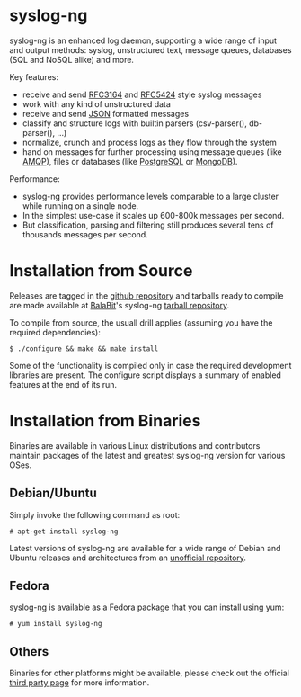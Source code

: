 syslog-ng
=========

syslog-ng is an enhanced log daemon, supporting a wide range of input
and output methods: syslog, unstructured text, message queues,
databases (SQL and NoSQL alike) and more.

Key features:
  * receive and send [RFC3164](https://tools.ietf.org/html/rfc3164)
    and [RFC5424](https://tools.ietf.org/html/rfc5424) style syslog
    messages
  * work with any kind of unstructured data
  * receive and send [JSON](http://json.org/) formatted messages
  * classify and structure logs with builtin parsers (csv-parser(),
    db-parser(), ...)
  * normalize, crunch and process logs as they flow through the system
  * hand on messages for further processing using message queues (like
    [AMQP](http://www.amqp.org/)), files or databases (like
    [PostgreSQL](http://www.postgresql.org/) or
    [MongoDB](http://www.mongodb.org/)).

Performance:
  * syslog-ng provides performance levels comparable to a large
    cluster while running on a single node.
  * In the simplest use-case it scales up 600-800k messages per
    second.
  * But classification, parsing and filtering still produces several
    tens of thousands messages per second.

Installation from Source
========================

Releases are tagged in the [github repository][github-repo] and
tarballs ready to compile are made available at [BalaBit][balabit]'s
syslog-ng [tarball repository][balabit-download].

 [github-repo]: https://github.com/balabit/syslog-ng/releases
 [balabit]: http://www.balabit.com/
 [balabit-download]: http://www.balabit.com/network-security/syslog-ng/opensource-logging-system/downloads/download/syslog-ng-ose/3.5

To compile from source, the usuall drill applies (assuming you have
the required dependencies):

    $ ./configure && make && make install

Some of the functionality is compiled only in case the required
development libraries are present. The configure script displays a
summary of enabled features at the end of its run.


Installation from Binaries
==========================

Binaries are available in various Linux distributions and contributors
maintain packages of the latest and greatest syslog-ng version for
various OSes.

Debian/Ubuntu
-------------

Simply invoke the following command as root:

    # apt-get install syslog-ng

Latest versions of syslog-ng are available for a wide range of Debian
and Ubuntu releases and architectures from an
[unofficial repository][madhouse-repo].

 [madhouse-repo]: http://asylum.madhouse-project.org/projects/debian/

Fedora
------

syslog-ng is available as a Fedora package that you can install using
yum:

    # yum install syslog-ng

Others
------

Binaries for other platforms might be available, please check out the
official [third party page][3rd-party] for more information.

 [3rd-party]: http://www.balabit.com/network-security/syslog-ng/opensource-logging-system/downloads/3rd-party
